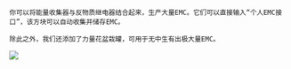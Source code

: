     你可以将能量收集器与反物质继电器结合起来，生产大量EMC。它们可以直接输入“个人EMC接口”，该方块可以自动收集并储存EMC。

    除此之外，我们还添加了力量花盆栽罐，可用于无中生有出极大量EMC。

![](flower.png)


